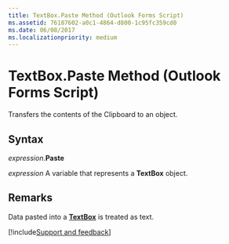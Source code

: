 ```yaml
---
title: TextBox.Paste Method (Outlook Forms Script)
ms.assetid: 76187602-a0c1-4864-d800-1c95fc359cd0
ms.date: 06/08/2017
ms.localizationpriority: medium
---
```



# TextBox.Paste Method (Outlook Forms Script)

Transfers the contents of the Clipboard to an object.


## Syntax

_expression_.**Paste**

_expression_ A variable that represents a **TextBox** object.


## Remarks

Data pasted into a **[TextBox](Outlook.textbox.md)** is treated as text.

[!include[Support and feedback](~/includes/feedback-boilerplate.md)]